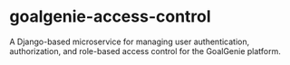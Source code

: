 # goalgenie-access-control
A Django-based microservice for managing user authentication, authorization, and role-based access control for the GoalGenie platform.
